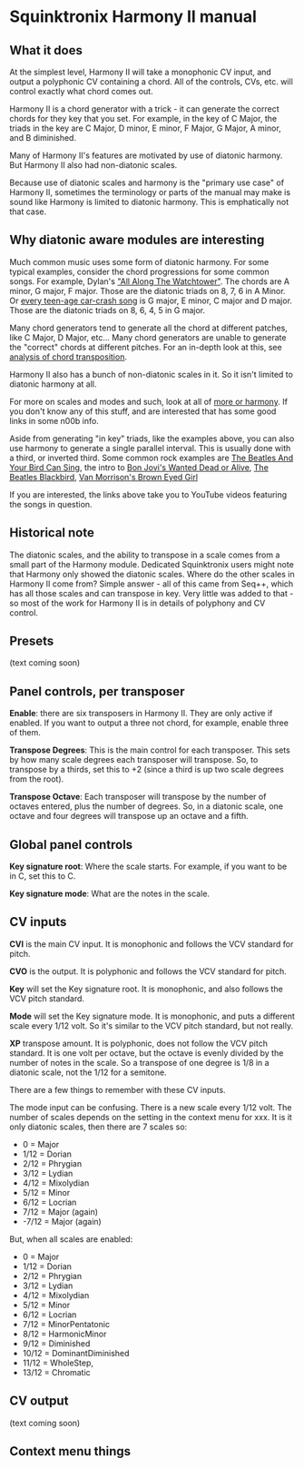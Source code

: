 # Squinktronix Harmony II manual

## What it does

At the simplest level, Harmony II will take a monophonic CV input, and output a polyphonic CV containing a chord. All of the controls, CVs, etc. will control exactly what chord comes out.

Harmony II is a chord generator with a trick - it can generate the correct chords for they key that you set. For example, in the key of C Major, the triads in the key are C Major, D minor, E minor, F Major, G Major, A minor, and B diminished.

Many of Harmony II's features are motivated by use of diatonic harmony. But Harmony II also had non-diatonic scales.

Because use of diatonic scales and harmony is the "primary use case" of Harmony II, sometimes the terminology or parts of the manual may make is sound like Harmony is limited to diatonic harmony. This is emphatically not that case.

## Why diatonic aware modules are interesting

Much common music uses some form of diatonic harmony. For some typical examples, consider the chord progressions for some common songs. For example, Dylan's ["All Along The Watchtower"](https://www.youtube.com/watch?v=bT7Hj-ea0VE). The chords are A minor, G major, F major. Those are the diatonic triads on 8, 7, 6 in A Minor. Or [every teen-age car-crash song](https://www.youtube.com/watch?v=bh4se9YMV3A) is G major, E minor, C major and D major. Those are the diatonic triads on 8, 6, 4, 5 in G major.

Many chord generators tend to generate all the chord at different patches, like C Major, D Major, etc... Many chord generators are unable to generate the "correct" chords at different pitches. For an in-depth look at this, see [analysis of chord transposition](./more-on-harmony.md/#analysis-of-quantizers).

Harmony II also has a bunch of non-diatonic scales in it. So it isn't limited to diatonic harmony at all.

For more on scales and modes and such, look at all of [more or harmony](./more-on-harmony.md). If you don't know any of this stuff, and are interested that has some good links in some n00b info.

Aside from generating "in key" triads, like the examples above, you can also use harmony to generate a single parallel interval. This is usually done with a third, or inverted third. Some common rock examples are [The Beatles And Your Bird Can Sing](https://www.youtube.com/watch?v=sOUlbredoUM), the intro to [Bon Jovi's Wanted Dead or Alive](https://www.youtube.com/watch?v=SRvCvsRp5ho), [The Beatles Blackbird](https://www.youtube.com/watch?v=Man4Xw8Xypo), [Van Morrison's Brown Eyed Girl](https://www.youtube.com/watch?v=kqXSBe-qMGo)

If you are interested, the links above take you to YouTube videos featuring the songs in question.

## Historical note

The diatonic scales, and the ability to transpose in a scale comes from a small part of the Harmony module. Dedicated Squinktronix users might note that Harmony only showed the diatonic scales. Where do the other scales in Harmony II come from? Simple answer - all of this came from Seq++, which has all those scales and can transpose in key. Very little was added to that - so most of the work for Harmony II is in details of polyphony and CV control.

## Presets

(text coming soon)

## Panel controls, per transposer

**Enable**: there are six transposers in Harmony II. They are only active if enabled. If you want to output a three not chord, for example, enable three of them.

**Transpose Degrees**: This is the main control for each transposer. This sets by how many scale degrees each transposer will transpose. So, to transpose by a thirds, set this to +2 (since a third is up two scale degrees from the root).

**Transpose Octave**: Each transposer will transpose by the number of octaves entered, plus the number of degrees. So, in a diatonic scale, one octave and four degrees will transpose up an  octave and a fifth.

## Global panel controls

**Key signature root**: Where the scale starts. For example, if you want to be in C, set this to C.

**Key signature mode**: What are the notes in the scale.

## CV inputs

**CVI** is the main CV input. It is monophonic and follows the VCV standard for pitch.

**CVO** is the output. It is polyphonic and follows the VCV standard for pitch. 

**Key** will set the Key signature root. It is monophonic, and also follows the VCV pitch standard.

**Mode** will set the Key signature mode. It is monophonic, and puts a different scale every 1/12 volt. So it's similar to the VCV pitch standard, but not really.

**XP** transpose amount. It is polyphonic, does not follow the VCV pitch standard. It is one volt per octave, but the octave is evenly divided by the number of notes in the scale. So a transpose of one degree is 1/8 in a diatonic scale, not the 1/12 for a semitone.

There are a few things to remember with these CV inputs.

The mode input can be confusing. There is a new scale every 1/12 volt. The number of scales depends on the setting in the context menu for xxx. It is it only diatonic scales, then there are 7 scales so:

* 0 = Major
* 1/12 = Dorian
* 2/12 = Phrygian
* 3/12 = Lydian
* 4/12 = Mixolydian
* 5/12 = Minor
* 6/12 = Locrian
* 7/12 = Major (again)
* -7/12 = Major (again)

But, when all scales are enabled:

* 0 = Major
* 1/12 = Dorian
* 2/12 = Phrygian
* 3/12 = Lydian
* 4/12 = Mixolydian
* 5/12 = Minor
* 6/12 = Locrian 
* 7/12 = MinorPentatonic
* 8/12 = HarmonicMinor
* 9/12 = Diminished
* 10/12 = DominantDiminished
* 11/12 = WholeStep,
* 13/12 = Chromatic

## CV output

(text coming soon)

## Context menu things
